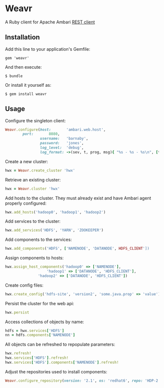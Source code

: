 # Weavr

A Ruby client for Apache Ambari [REST client](https://github.com/apache/ambari/blob/trunk/ambari-server/docs/api/v1/index.md)

## Installation

Add this line to your application's Gemfile:

    gem 'weavr'

And then execute:

    $ bundle

Or install it yourself as:

    $ gem install weavr

## Usage

Configure the singleton client:

```ruby
Weavr.configure(host:       'ambari.web.host',
		port:       8080,
                username:   'barnaby',
                password:   'jones',
                log_level:  'debug',
                log_format: ->(sev, t, prog, msg){ "%s - %s - %s\n", [t, sev, msg] })
```

Create a new cluster:

```ruby
hwx = Weavr.create_cluster 'hwx'
```

Retrieve an existing cluster:

```ruby
hwx = Weavr.cluster 'hwx'
```

Add hosts to the cluster. They must already exist and have Ambari agent properly configured:

```ruby
hwx.add_hosts('hadoop0', 'hadoop1', 'hadoop2')
```

Add services to the cluster:

```ruby
hwx.add_services('HDFS', 'YARN', 'ZOOKEEPER')
```

Add components to the services:

```ruby
hwx.add_components('HDFS', ['NAMENODE', 'DATANODE', HDFS_CLIENT'])
```

Assign components to hosts:

```ruby
hwx.assign_host_components('hadoop0' => ['NAMENODE'],
   		           'hadoop1' => ['DATANODE', 'HDFS_CLIENT'],
   			   'hadoop2' => ['DATANODE', 'HDFS_CLIENT'])
```

Create config files:

```ruby
hwx.create_config('hdfs-site', 'version2', 'some.java.prop' => 'value')
```

Persist the cluster for the web api:

```ruby
hwx.persist
```

Access collections of objects by name:

```ruby
hdfs = hwx.services['HDFS']
nn = hdfs.components['NAMENODE']
```

All objects can be refreshed to repopulate parameters:

```ruby
hwx.refresh!
hwx.services['HDFS'].refresh!
hwx.services['HDFS'].components['NAMENODE'].refresh!
```

Adjust the repositories used to install components:

```ruby
Weavr.configure_repository(version: '2.1', os: 'redhat6', repo: 'HDP-2.1', url: 'http://public-repo-1.hortonworks.com/HDP/centos6/2.x/updates/2.1.3.0/')
```